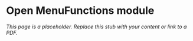 #    Open MenuFunctions module

_This page is a placeholder. Replace this stub with your content or link to a PDF._
